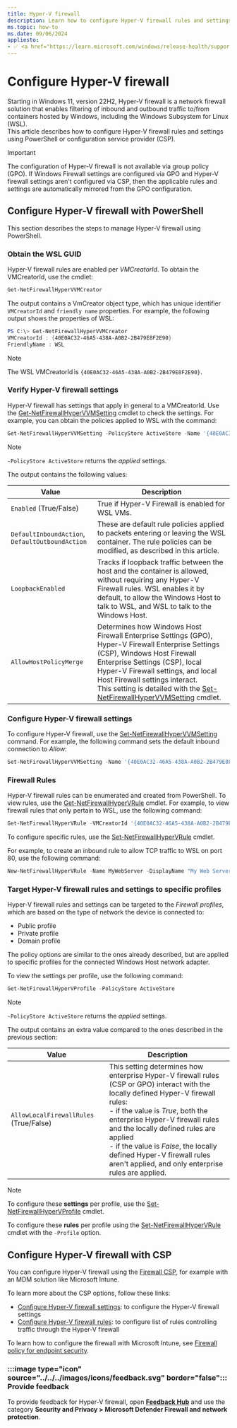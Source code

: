 ```yaml
---
title: Hyper-V firewall
description: Learn how to configure Hyper-V firewall rules and settings using PowerShell or Configuration Service Provider (CSP).
ms.topic: how-to
ms.date: 09/06/2024
appliesto:
- ✅ <a href="https://learn.microsoft.com/windows/release-health/supported-versions-windows-client" target="_blank">Windows 11</a>
---
```


# Configure Hyper-V firewall

Starting in Windows 11, version 22H2, Hyper-V firewall is a network firewall solution that enables filtering of inbound and outbound traffic to/from containers hosted by Windows, including the Windows Subsystem for Linux (WSL).\
This article describes how to configure Hyper-V firewall rules and settings using PowerShell or configuration service provider (CSP).

> [!IMPORTANT]
> The configuration of Hyper-V firewall is not available via group policy (GPO). If Windows Firewall settings are configured via GPO and Hyper-V firewall settings aren't configured via CSP, then the applicable rules and settings are automatically mirrored from the GPO configuration.

## Configure Hyper-V firewall with PowerShell

This section describes the steps to manage Hyper-V firewall using PowerShell.

### Obtain the WSL GUID

Hyper-V firewall rules are enabled per *VMCreatorId*. To obtain the VMCreatorId, use the cmdlet:

```powershell
Get-NetFirewallHyperVVMCreator
```

The output contains a VmCreator object type, which has unique identifier `VMCreatorId` and `friendly name` properties. For example, the following output shows the properties of WSL:

```powershell
PS C:\> Get-NetFirewallHyperVVMCreator
VMCreatorId : {40E0AC32-46A5-438A-A0B2-2B479E8F2E90}
FriendlyName : WSL
```

> [!NOTE]
> The WSL VMCreatorId is `{40E0AC32-46A5-438A-A0B2-2B479E8F2E90}`.

### Verify Hyper-V firewall settings

Hyper-V firewall has settings that apply in general to a VMCreatorId. Use the [Get-NetFirewallHyperVVMSetting][PS-1] cmdlet to check the settings. For example, you can obtain the policies applied to WSL with the command:

```powershell
Get-NetFirewallHyperVVMSetting -PolicyStore ActiveStore -Name '{40E0AC32-46A5-438A-A0B2-2B479E8F2E90}'
```

> [!NOTE]
> `-PolicyStore ActiveStore` returns the *applied* settings.

The output contains the following values:

| Value | Description |
|--|--|
| `Enabled` (True/False) | True if Hyper-V Firewall is enabled for WSL VMs. |
| `DefaultInboundAction`, `DefaultOutboundAction` | These are default rule policies applied to packets entering or leaving the WSL container. The rule policies can be modified, as described in this article.  |
| `LoopbackEnabled` | Tracks if loopback traffic between the host and the container is allowed, without requiring any Hyper-V Firewall rules. WSL enables it by default, to allow the Windows Host to talk to WSL, and WSL to talk to the Windows Host.|
| `AllowHostPolicyMerge` | Determines how Windows Host Firewall Enterprise Settings (GPO), Hyper-V Firewall Enterprise Settings (CSP), Windows Host Firewall Enterprise Settings (CSP), local Hyper-V Firewall settings, and local Host Firewall settings interact.<br>This setting is detailed with the [Set-NetFirewallHyperVVMSetting][PS-2] cmdlet.|

### Configure Hyper-V firewall settings

To configure Hyper-V firewall, use the [Set-NetFirewallHyperVVMSetting][PS-2] command. For example, the following command sets the default inbound connection to *Allow*:

```powershell
Set-NetFirewallHyperVVMSetting -Name '{40E0AC32-46A5-438A-A0B2-2B479E8F2E90}' -DefaultInboundAction Allow
```

### Firewall Rules

Hyper-V firewall rules can be enumerated and created from PowerShell. To view rules, use the [Get-NetFirewallHyperVRule][PS-3] cmdlet. For example, to view firewall rules that only pertain to WSL, use the following command:

```powershell
Get-NetFirewallHyperVRule -VMCreatorId '{40E0AC32-46A5-438A-A0B2-2B479E8F2E90}'
```

To configure specific rules, use the [Set-NetFirewallHyperVRule][PS-4] cmdlet.

For example, to create an inbound rule to allow TCP traffic to WSL on port 80, use the following command:

```powershell
New-NetFirewallHyperVRule -Name MyWebServer -DisplayName "My Web Server" -Direction Inbound -VMCreatorId '{40E0AC32-46A5-438A-A0B2-2B479E8F2E90}' -Protocol TCP -LocalPorts 80
```

### Target Hyper-V firewall rules and settings to specific profiles

Hyper-V firewall rules and settings can be targeted to the *Firewall profiles*, which are based on the type of network the device is connected to:

- Public profile
- Private profile
- Domain profile

The policy options are similar to the ones already described, but are applied to specific profiles for the connected Windows Host network adapter.

To view the settings per profile, use the following command:

```powershell
Get-NetFirewallHyperVProfile -PolicyStore ActiveStore
```

> [!NOTE]
> `-PolicyStore ActiveStore` returns the *applied* settings.

The output contains an extra value compared to the ones described in the previous section:

| Value | Description |
|--|--|
| `AllowLocalFirewallRules` (True/False)| This setting determines how enterprise Hyper-V firewall rules (CSP or GPO) interact with the locally defined Hyper-V firewall rules:<br>- if the value is *True*, both the enterprise Hyper-V firewall rules and the locally defined rules are applied<br>- if the value is *False*, the locally defined Hyper-V firewall rules aren't applied, and only enterprise rules are applied. |

> [!NOTE]
> To configure these **settings** per profile, use the [Set-NetFirewallHyperVProfile][PS-5] cmdlet.
>
> To configure these **rules** per profile using the [Set-NetFirewallHyperVRule][PS-4] cmdlet with the `-Profile` option.

## Configure Hyper-V firewall with CSP

You can configure Hyper-V firewall using the [Firewall CSP][CSP-1], for example with an MDM solution like Microsoft Intune.

To learn more about the CSP options, follow these links:

- [Configure Hyper-V firewall settings][SETTINGS]: to configure the Hyper-V firewall settings
- [Configure Hyper-V firewall rules][RULE]: to configure list of rules controlling traffic through the Hyper-V firewall

To learn how to configure the firewall with Microsoft Intune, see [Firewall policy for endpoint security][INT-1].

### :::image type="icon" source="../../../images/icons/feedback.svg" border="false"::: Provide feedback

To provide feedback for Hyper-V firewall, open [**Feedback Hub**][FHUB] and use the category **Security and Privacy > Microsoft Defender Firewall and network protection**.

<!--links used in this document-->

[CSP-1]: /windows/client-management/mdm/firewall-csp

[FHUB]: feedback-hub://?tabid=2&newFeedback=true&feedbackType=1
[INT-1]: /mem/intune/protect/endpoint-security-firewall-policy
[PS-1]: /powershell/module/netsecurity/get-netfirewallhypervvmsetting
[PS-2]: /powershell/module/netsecurity/set-netfirewallhypervvmsetting
[PS-3]: /powershell/module/netsecurity/get-netfirewallhypervrule
[PS-4]: /powershell/module/netsecurity/set-netfirewallhypervrule
[PS-5]: /powershell/module/netsecurity/set-netfirewallhypervprofile

[RULE]: /windows/client-management/mdm/firewall-csp#mdmstorehypervfirewallrules
[SETTINGS]: /windows/client-management/mdm/firewall-csp#mdmstorehypervvmsettings
